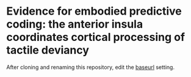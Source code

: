 # Evidence for embodied predictive coding: the anterior insula coordinates cortical processing of tactile deviancy

After cloning and renaming this repository, edit the [baseurl](_config.yml#L3) setting.
